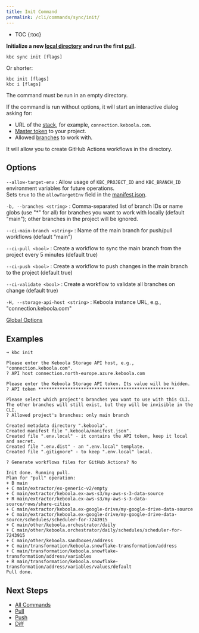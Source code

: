 ```yaml
---
title: Init Command
permalink: /cli/commands/sync/init/
---
```


* TOC
{:toc}

**Initialize a new [local directory](/cli/structure/) and run the first [pull](/cli/commands/sync/pull/).**

```
kbc sync init [flags]
```

Or shorter:
```
kbc init [flags]
kbc i [flags]
```

The command must be run in an empty directory.

If the command is run without options, it will start an interactive dialog asking for:
- URL of the [stack](https://help.keboola.com/overview/#stacks), for example, `connection.keboola.com`.
- [Master token](https://help.keboola.com/management/project/tokens/#master-tokens) to your project.
- Allowed [branches](https://help.keboola.com/tutorial/branches/) to work with.

It will allow you to create GitHub Actions workflows in the directory.

## Options

`--allow-target-env`
: Allow usage of `KBC_PROJECT_ID` and `KBC_BRANCH_ID` environment variables for future operations.  
Sets `true` to the `allowTargetEnv` field in the [manifest.json](/cli/structure/#manifest).

`-b, --branches <string>`
: Comma-separated list of branch IDs or name globs (use "*" for all) for branches you want to work with locally (default "main"); other branches in the project will be ignored.

`--ci-main-branch <string>`
: Name of the main branch for push/pull workflows (default "main")

`--ci-pull <bool>`
: Create a workflow to sync the main branch from the project every 5 minutes (default true)

`--ci-push <bool>`
: Create a workflow to push changes in the main branch to the project (default true)

`--ci-validate <bool>`
: Create a workflow to validate all branches on change (default true)

`-H, --storage-api-host <string>` 
: Keboola instance URL, e.g., "connection.keboola.com"

[Global Options](/cli/commands/#global-options)

## Examples

```
➜ kbc init

Please enter the Keboola Storage API host, e.g., "connection.keboola.com".
? API host connection.north-europe.azure.keboola.com

Please enter the Keboola Storage API token. Its value will be hidden.
? API token ***************************************************

Please select which project's branches you want to use with this CLI.
The other branches will still exist, but they will be invisible in the CLI.
? Allowed project's branches: only main branch

Created metadata directory ".keboola".
Created manifest file ".keboola/manifest.json".
Created file ".env.local" - it contains the API token, keep it local and secret.
Created file ".env.dist" - an ".env.local" template.
Created file ".gitignore" - to keep ".env.local" local.

? Generate workflows files for GitHub Actions? No

Init done. Running pull.
Plan for "pull" operation:
+ B main
+ C main/extractor/ex-generic-v2/empty
+ C main/extractor/keboola.ex-aws-s3/my-aws-s-3-data-source
+ R main/extractor/keboola.ex-aws-s3/my-aws-s-3-data-source/rows/share-cities
+ C main/extractor/keboola.ex-google-drive/my-google-drive-data-source
+ C main/extractor/keboola.ex-google-drive/my-google-drive-data-source/schedules/scheduler-for-7243915
+ C main/other/keboola.orchestrator/daily
+ C main/other/keboola.orchestrator/daily/schedules/scheduler-for-7243915
+ C main/other/keboola.sandboxes/address
+ C main/transformation/keboola.snowflake-transformation/address
+ C main/transformation/keboola.snowflake-transformation/address/variables
+ R main/transformation/keboola.snowflake-transformation/address/variables/values/default
Pull done.
```

## Next Steps

- [All Commands](/cli/commands/)
- [Pull](/cli/commands/sync/pull/)
- [Push](/cli/commands/sync/push/)
- [Diff](/cli/commands/sync/diff/)
